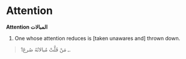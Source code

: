 Attention
=========

**Attention المبالات**

1. One whose attention reduces is [taken unawares and] thrown down.

> 1ـ مَنْ قَلَّتْ مُبالاتُهُ صُرعَ.


